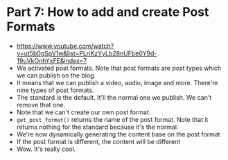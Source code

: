 # Part 7: How to add and create Post Formats
- https://www.youtube.com/watch?v=ut5b0gSpV1w&list=PLriKzYyLb28nUFbe0Y9d-19uVkOnhYxFE&index=7
- We activated post formats. Note that post formats are post types which we can publish on the blog.
- It means that we can publish a video, audio, image and more. There're nine types of post formats.
- The standard is the default. It'll the normal one we publish. We can't remove that one.
- Note that we can't create our own post format.
- `get_post_format()` returns the name of the post format. Note that it returns nothing for the standard because it's the normal.
- We're now dynamically generating the content base on the post format
- If the post format is different, the content will be different
- Wow. It's really cool. 